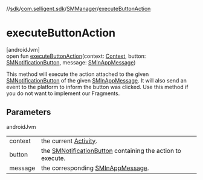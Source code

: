 //[sdk](../../../index.md)/[com.selligent.sdk](../index.md)/[SMManager](index.md)/[executeButtonAction](execute-button-action.md)

# executeButtonAction

[androidJvm]\
open fun [executeButtonAction](execute-button-action.md)(context: [Context](https://developer.android.com/reference/kotlin/android/content/Context.html), button: [SMNotificationButton](../-s-m-notification-button/index.md), message: [SMInAppMessage](../-s-m-in-app-message/index.md))

This method will execute the action attached to the given [SMNotificationButton](../-s-m-notification-button/index.md) of the given [SMInAppMessage](../-s-m-in-app-message/index.md). It will also send an event to the platform to inform the button was clicked. Use this method if you do not want to implement our Fragments.

## Parameters

androidJvm

| | |
|---|---|
| context | the current [Activity](https://developer.android.com/reference/kotlin/android/app/Activity.html). |
| button | the [SMNotificationButton](../-s-m-notification-button/index.md) containing the action to execute. |
| message | the corresponding [SMInAppMessage](../-s-m-in-app-message/index.md). |
